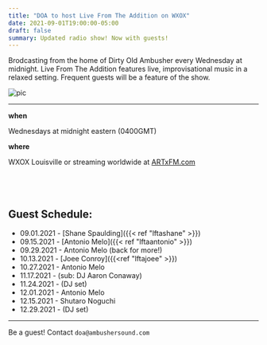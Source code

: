 ```yaml
---
title: "DOA to host Live From The Addition on WXOX"
date: 2021-09-01T19:00:00-05:00
draft: false
summary: Updated radio show! Now with guests!
---
```




Brodcasting from the home of Dirty Old Ambusher every Wednesday at midnight.
Live From The Addition features live, improvisational music in a relaxed
setting. Frequent guests will be a feature of the show.


![pic](/img/withtony.png)

****



**when** 

Wednesdays at midnight eastern (0400GMT)

**where**

WXOX Louisville or streaming worldwide at [ARTxFM.com](https://artxfm.com)

## &nbsp;

## Guest Schedule:

- 09.01.2021 - [Shane Spaulding]({{< ref "lftashane" >}})
- 09.15.2021 - [Antonio Melo]({{< ref "lftaantonio" >}})
- 09.29.2021 - Antonio Melo (back for more!)
- 10.13.2021 - [Joee Conroy]({{<ref "lftajoee" >}})
- 10.27.2021 - Antonio Melo
- 11.17.2021 - (sub: DJ Aaron Conaway)
- 11.24.2021 - (DJ set)
- 12.01.2021 - Antonio Melo
- 12.15.2021 - Shutaro Noguchi
- 12.29.2021 - (DJ set)

***

Be a guest! Contact `doa@ambushersound.com`







